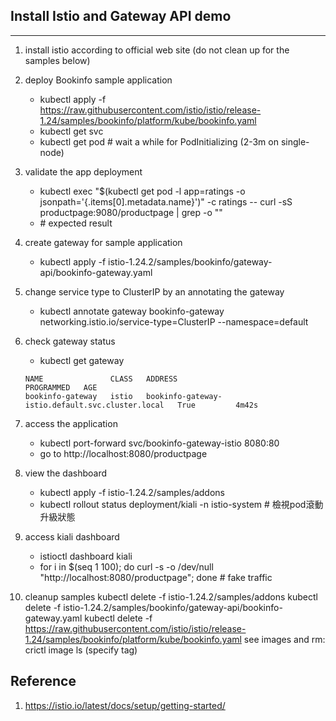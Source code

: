 ## Install Istio and Gateway API demo
---

1. install istio according to official web site (do not clean up for the samples below)

2. deploy Bookinfo sample application
    - kubectl apply -f https://raw.githubusercontent.com/istio/istio/release-1.24/samples/bookinfo/platform/kube/bookinfo.yaml
    - kubectl get svc
    - kubectl get pod # wait a while for PodInitializing (2-3m on single-node)

3. validate the app deployment
    - kubectl exec "$(kubectl get pod -l app=ratings -o jsonpath='{.items[0].metadata.name}')" -c ratings -- curl -sS productpage:9080/productpage | grep -o "<title>.*</title>"
    - <title>Simple Bookstore App</title> # expected result

4. create gateway for sample application
    - kubectl apply -f istio-1.24.2/samples/bookinfo/gateway-api/bookinfo-gateway.yaml

5. change service type to ClusterIP by an annotating the gateway
    - kubectl annotate gateway bookinfo-gateway networking.istio.io/service-type=ClusterIP --namespace=default

6. check gateway status
    - kubectl get gateway

    ```
    NAME               CLASS   ADDRESS                                            PROGRAMMED   AGE
    bookinfo-gateway   istio   bookinfo-gateway-istio.default.svc.cluster.local   True         4m42s
    ```

7. access the application
    - kubectl port-forward svc/bookinfo-gateway-istio 8080:80
    - go to http://localhost:8080/productpage

8. view the dashboard
    - kubectl apply -f istio-1.24.2/samples/addons
    - kubectl rollout status deployment/kiali -n istio-system # 檢視pod滾動升級狀態

9. access kiali dashboard
    - istioctl dashboard kiali
    - for i in $(seq 1 100); do curl -s -o /dev/null "http://localhost:8080/productpage"; done # fake traffic

10. cleanup samples
    kubectl delete -f istio-1.24.2/samples/addons
    kubectl delete -f istio-1.24.2/samples/bookinfo/gateway-api/bookinfo-gateway.yaml
    kubectl delete -f https://raw.githubusercontent.com/istio/istio/release-1.24/samples/bookinfo/platform/kube/bookinfo.yaml
    see images and rm: crictl image ls (specify tag)


## Reference
1. https://istio.io/latest/docs/setup/getting-started/
